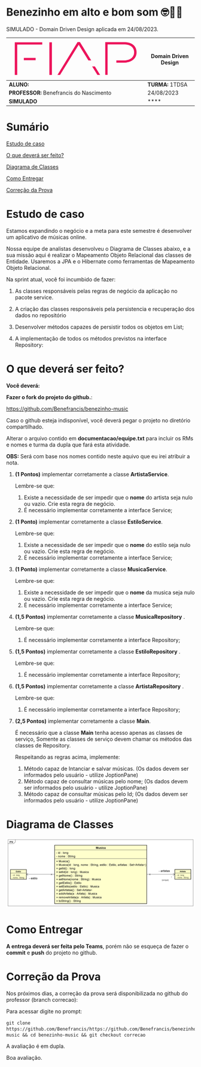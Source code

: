 # Benezinho em alto e bom som 🤓👍🏾

SIMULADO - Domain Driven Design aplicada em 24/08/2023.

| ![](documentacao/fiap.jpg)               | **Domain Driven Design** |
|------------------------------------------|--------------------------|
| **ALUNO:**                               | **TURMA:** 1TDSA         |
| **PROFESSOR:** Benefrancis do Nascimento | 24/08/2023               |
| **SIMULADO**                             | ****                     |

# Sumário

[Estudo de caso ](#_Estudo_de_caso)

[O que deverá ser feito? ](#_O_que_devera_ser_feito)

[Diagrama de Classes ](#_Diagrama_de_Classes)

[Como Entregar ](#_Entrega)

[Correção da Prova ](#_Correcao)

<a id="_Estudo_de_caso"></a>

# Estudo de caso

Estamos expandindo o negócio e a meta para este semestre é desenvolver um aplicativo de músicas online.

Nossa equipe de analistas desenvolveu o Diagrama de Classes abaixo, e a sua missão aqui é realizar o Mapeamento Objeto
Relacional das classes de Entidade. Usaremos a JPA e o Hibernate como ferramentas de Mapeamento Objeto Relacional.

Na sprint atual, você foi incumbido de fazer:

1. As classes responsáveis pelas regras de negócio da aplicação no pacote service.

2. A criação das classes responsáveis pela persistencia e recuperação dos dados no repositório

3. Desenvolver métodos capazes de persistir todos os objetos em List;

4. A implementação de todos os métodos previstos na interface Repository:

<a id="_O_que_devera_ser_feito"></a>

# O que deverá ser feito?

**Você deverá:**

**Fazer o fork do projeto do github.**:

https://github.com/Benefrancis/benezinho-music

Caso o github esteja indisponível, você deverá pegar o projeto no diretório compartilhado.

Alterar o arquivo contido em  **documentacao/equipe.txt** para incluir os RMs e nomes e turma da dupla que fará esta
atividade.

**OBS:** Será com base nos nomes contido neste aquivo que eu irei atribuir a nota.

1. **(1 Pontos)** implementar corretamente a classe **ArtistaService**.

   Lembre-se que:

    1. Existe a necessidade de ser impedir que o **nome** do artista seja nulo ou vazio. Crie esta regra de negócio.
    2. É necessário implementar corretamente a interface Service;


2. **(1 Ponto)** implementar corretamente a classe **EstiloService**.

   Lembre-se que:

    1. Existe a necessidade de ser impedir que o **nome** do estilo seja nulo ou vazio. Crie esta regra de negócio.
    2. É necessário implementar corretamente a interface Service;


3. **(1 Ponto)** implementar corretamente a classe **MusicaService**.

   Lembre-se que:

    1. Existe a necessidade de ser impedir que o **nome** da musica seja nulo ou vazio. Crie esta regra de negócio.
    2. É necessário implementar corretamente a interface Service;


4. **(1,5 Pontos)** implementar corretamente a classe **MusicaRepository** .

   Lembre-se que:

    1. É necessário implementar corretamente a interface Repository;

5. **(1,5 Pontos)** implementar corretamente a classe **EstiloRepository** .

   Lembre-se que:

    1. É necessário implementar corretamente a interface Repository;

6. **(1,5 Pontos)** implementar corretamente a classe **ArtistaRepository** .

   Lembre-se que:

    1. É necessário implementar corretamente a interface Repository;


7. **(2,5 Pontos)** implementar corretamente a classe **Main**.

   É necessário que a classe **Main** tenha acesso apenas as classes de serviço, 
   Somente as classes de serviço devem chamar os métodos das classes de Repository.

   Respeitando as regras acima, implemente:

    1. Método capaz de Intanciar e salvar músicas. (Os dados devem ser informados pelo usuário - utilize
       JoptionPane)
    2. Método capaz de consultar músicas pelo nome; (Os dados devem ser informados pelo usuário - utilize
       JoptionPane)
    3. Método capaz de consultar músicas pelo Id; (Os dados devem ser informados pelo usuário - utilize
       JoptionPane)

<a id="_Diagrama_de_Classes"></a>

# Diagrama de Classes

<img src="documentacao/diagrama.png">


<a id="_Entrega"></a>

# Como Entregar

**A entrega deverá ser feita pelo Teams**, porém não se esqueça de fazer o **commit** e **push** do projeto no github.

<a id="_Correcao"></a>

# Correção da Prova

Nos próximos dias, a correção da prova será disponibilizada no github do professor (branch correcao):

Para acessar digite no prompt:

```shell
git clone https://github.com/Benefrancis/https://github.com/Benefrancis/benezinho-music && cd benezinho-music && git checkout correcao
```

A avaliação é em dupla.

Boa avaliação.

